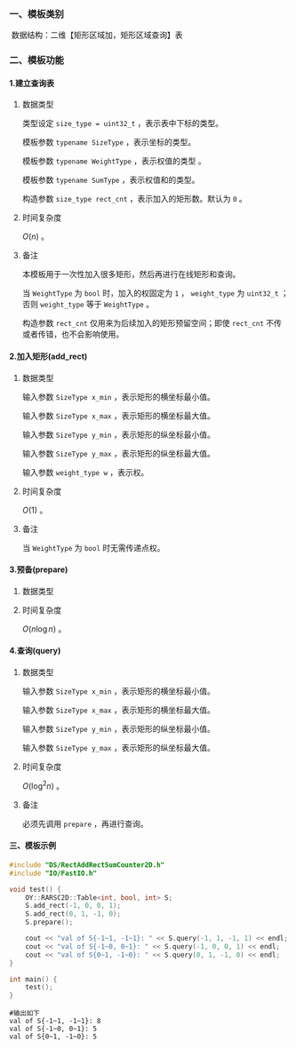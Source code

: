 ### 一、模板类别

​	数据结构：二维【矩形区域加，矩形区域查询】表


### 二、模板功能

#### 1.建立查询表

1. 数据类型

   类型设定 `size_type = uint32_t` ，表示表中下标的类型。

   模板参数 `typename SizeType` ，表示坐标的类型。
   
   模板参数 `typename WeightType` ，表示权值的类型 。
   
   模板参数 `typename SumType` ，表示权值和的类型。
   
   构造参数 `size_type rect_cnt` ，表示加入的矩形数。默认为 `0` 。

2. 时间复杂度

    $O(n)$ 。

3. 备注

   本模板用于一次性加入很多矩形，然后再进行在线矩形和查询。
   
   当 `WeightType` 为 `bool` 时，加入的权固定为 `1` ， `weight_type` 为 `uint32_t` ；否则 `weight_type` 等于 `WeightType` 。
   
   构造参数 `rect_cnt` 仅用来为后续加入的矩形预留空间；即使 `rect_cnt` 不传或者传错，也不会影响使用。

#### 2.加入矩形(add_rect)

1. 数据类型

   输入参数 `SizeType x_min` ，表示矩形的横坐标最小值。
   
   输入参数 `SizeType x_max` ，表示矩形的横坐标最大值。
   
   输入参数 `SizeType y_min` ，表示矩形的纵坐标最小值。
   
   输入参数 `SizeType y_max` ，表示矩形的纵坐标最大值。
   
   输入参数 `weight_type w` ，表示权。

2. 时间复杂度

    $O(1)$ 。
    
3. 备注

   当 `WeightType` 为 `bool` 时无需传递点权。

#### 3.预备(prepare)

1. 数据类型

2. 时间复杂度

    $O(n\log n)$ 。

#### 4.查询(query)

1. 数据类型

   输入参数 `SizeType x_min` ，表示矩形的横坐标最小值。

   输入参数 `SizeType x_max` ，表示矩形的横坐标最大值。

   输入参数 `SizeType y_min` ，表示矩形的纵坐标最小值。

   输入参数 `SizeType y_max` ，表示矩形的纵坐标最大值。

2. 时间复杂度

    $O(\log^2 n)$ 。

3. 备注

   必须先调用 `prepare` ，再进行查询。

#### 三、模板示例

```c++
#include "DS/RectAddRectSumCounter2D.h"
#include "IO/FastIO.h"

void test() {
    OY::RARSC2D::Table<int, bool, int> S;
    S.add_rect(-1, 0, 0, 1);
    S.add_rect(0, 1, -1, 0);
    S.prepare();

    cout << "val of S{-1~1, -1~1}: " << S.query(-1, 1, -1, 1) << endl;
    cout << "val of S{-1~0, 0~1}: " << S.query(-1, 0, 0, 1) << endl;
    cout << "val of S{0~1, -1~0}: " << S.query(0, 1, -1, 0) << endl;
}

int main() {
    test();
}
```

```
#输出如下
val of S{-1~1, -1~1}: 8
val of S{-1~0, 0~1}: 5
val of S{0~1, -1~0}: 5

```

